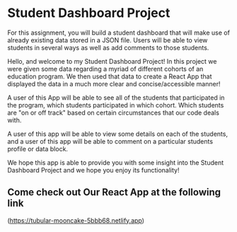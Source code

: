 # Student Dashboard Project

For this assignment, you will build a student dashboard that will make use of already existing data stored in a JSON file. Users will be able to view students in several ways as well as add comments to those students.

Hello, and welcome to my Student Dashboard Project! In this project we were given some data regarding a myriad of different cohorts of an education program. We then used that data to create a React App that displayed the data in a much more clear and concise/accessible manner!

A user of this App will be able to see all of the students that participated in the program, which students participated in which cohort. Which students are "on or off track" based on certain circumstances that our code deals with. 

A user of this app will be able to view some details on each of the students, and a user of this app will be able to comment on a particular students profile or data block.

We hope this app is able to provide you with some insight into the Student Dashboard Project and we hope you enjoy its functionality!

## Come check out Our React App at the following link 
(https://tubular-mooncake-5bbb68.netlify.app)